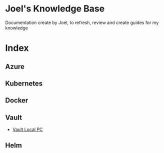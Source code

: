 # **Joel's Knowledge Base**

Documentation create by Joel, to refresh, review and create guides for my knowledge

# **Index**

## Azure

## Kubernetes

## Docker

## Vault

- [Vault Local PC](Vault/VaultLocal.md)


## Helm